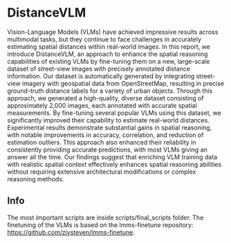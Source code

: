 # DistanceVLM

Vision-Language Models (VLMs) have achieved impressive results across multimodal tasks, but they continue to face challenges in accurately estimating spatial distances within real-world images. In this report, we introduce DistanceVLM, an approach to enhance the spatial reasoning capabilities of existing VLMs by fine-tuning them on a new, large-scale dataset of street-view images with precisely annotated distance information. Our dataset is automatically generated by integrating street-view imagery with geospatial data from OpenStreetMap, resulting in precise ground-truth distance labels for a variety of urban objects. Through this approach, we generated a high-quality, diverse dataset consisting of approximately 2,000 images, each annotated with accurate spatial measurements. By fine-tuning several popular VLMs using this dataset, we significantly improved their capability to estimate real-world distances. Experimental results demonstrate substantial gains in spatial reasoning, with notable improvements in accuracy, correlation, and reduction of estimation outliers. This approach also enhanced their reliability in consistently providing accurate predictions, with most VLMs giving an answer all the time. Our findings suggest that enriching VLM training data with realistic spatial context effectively enhances spatial reasoning abilities without requiring extensive architectural modifications or complex reasoning methods.

## Info

The most important scripts are inside scripts/final_scripts folder. The finetuning of the VLMs is based on the lmms-finetune repository: https://github.com/zjysteven/lmms-finetune.